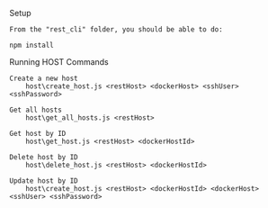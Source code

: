 Setup

    From the "rest_cli" folder, you should be able to do:

    npm install

Running HOST Commands

    Create a new host
        host\create_host.js <restHost> <dockerHost> <sshUser> <sshPassword>
     
    Get all hosts
        host\get_all_hosts.js <restHost>
        
    Get host by ID
        host\get_host.js <restHost> <dockerHostId>

    Delete host by ID
        host\delete_host.js <restHost> <dockerHostId>

    Update host by ID
        host\create_host.js <restHost> <dockerHostId> <dockerHost> <sshUser> <sshPassword>